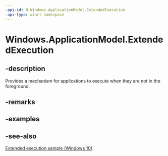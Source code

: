 ```yaml
---
-api-id: N:Windows.ApplicationModel.ExtendedExecution
-api-type: winrt namespace
---
```


# Windows.ApplicationModel.ExtendedExecution

## -description

Provides a mechanism for applications to execute when they are not in the foreground.

## -remarks

## -examples

## -see-also

[Extended execution sample (Windows 10)](https://go.microsoft.com/fwlink/?LinkId=723509)

